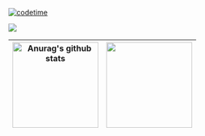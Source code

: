 <!--
<p align="center"><a href="https://anuraghazra.github.io"><img width="80%" src="./assets/gh-readme-header.png" /></a></p>

<br />

I'm a self-taught passionate FrontEnd developer from India 🇮🇳

**About me**

- 💼 FrontEnd Engineer at [Razorpay](http://razorpay.com/)

- 📈 Built github-readme-stats, verlyjs and more, **50m+** hits • **31K** stars on GitHub

- ❤️ I love writing TypeScript, and building fun experiments on type-level

- 💬 Ask me about anything [here](https://github.com/anuraghazra/anuraghazra/issues)

<code><img height="20" src="https://raw.githubusercontent.com/github/explore/80688e429a7d4ef2fca1e82350fe8e3517d3494d/topics/javascript/javascript.png"></code>
<code><img height="20" src="https://raw.githubusercontent.com/github/explore/80688e429a7d4ef2fca1e82350fe8e3517d3494d/topics/typescript/typescript.png"></code>
<code><img height="20" src="https://raw.githubusercontent.com/github/explore/80688e429a7d4ef2fca1e82350fe8e3517d3494d/topics/react/react.png"></code>
<code><img height="20" src="https://raw.githubusercontent.com/github/explore/5c058a388828bb5fde0bcafd4bc867b5bb3f26f3/topics/graphql/graphql.png"></code>
<code><img height="20" src="https://raw.githubusercontent.com/github/explore/80688e429a7d4ef2fca1e82350fe8e3517d3494d/topics/nodejs/nodejs.png"></code>    
-->
<div align="center">

<!--## Hi~Xiuhua Yang Here
  
[About Me](https://gzzyyxh.cn/gzzyyxh/)

**B.Eng, Electronic Engineering @ Fudan University**
-->
<!--
**Software Developer Intern @** [![Huawei](https://img.shields.io/badge/-Huawei-red?style=flat&logo=Huawei&color=red)](http://huawei.com)
-->
</div>

[![codetime](https://wakatime.com/badge/user/0de4f1d3-502b-4e31-a34b-8eee914bed75.svg)](https://wakatime.com/@0de4f1d3-502b-4e31-a34b-8eee914bed75)

![](https://hit.yhype.me/github/profile?user_id=68996762)

| <a href="https://github.com/gzzyyxh/github-readme-stats"><img height="170em" src="https://github-readme-stats-khaki-tau-80.vercel.app/api?username=gzzyyxh&show_icons=true&include_all_commits=true&theme=buefy&hide_border=true" alt="Anurag's github stats" /></a> | <a href="https://github.com/gzzyyxh/github-readme-stats"><img height="170em" src="https://github-readme-stats-khaki-tau-80.vercel.app/api/top-langs/?username=gzzyyxh&layout=compact&theme=buefy&hide_border=true" /></a> |
|----------------|-----------------|
<!---
### Language
![C](https://img.shields.io/badge/-C-999999?style=flat&logo=c)
![C++](https://img.shields.io/badge/-C++-999999?style=flat&logo=c%2B%2B)
![Python](https://img.shields.io/badge/-Python-999999?style=flat&logo=python)
![MicroPython](https://img.shields.io/badge/-MicroPython-999999?style=flat&logo=MicroPython)
![Rust](https://img.shields.io/badge/-Rust-999999?style=flat&logo=rust)
![Shell](https://img.shields.io/badge/-Shell-999999?style=flat&logo=Shell)

### Tech Stack
![Git](https://img.shields.io/badge/-GIT-999999?style=flat&logo=git)
![Vim](https://img.shields.io/badge/-Vim-999999?style=flat&logo=Vim)
![Cmake](https://img.shields.io/badge/-Cmake-999999?style=flat&logo=Cmake)
![Sklearn](https://img.shields.io/badge/-scikitlearn-999999?style=flat&logo=scikit-learn)
![Keras](https://img.shields.io/badge/-Keras-999999?style=flat&logo=Keras)
![Pytorch](https://img.shields.io/badge/-Pytorch-999999?style=flat&logo=pytorch)
![Raspberry Pi](https://img.shields.io/badge/-RaspberryPi-999999?style=flat&logo=RaspberryPi)
![Arduino](https://img.shields.io/badge/-Arduino-999999?style=flat&logo=Arduino)
![OpenCV](https://img.shields.io/badge/-OpenCV-999999?style=flat&logo=OpenCV)
![Qt](https://img.shields.io/badge/-Qt-999999?style=flat&logo=Qt)
![Altium-Designer](https://img.shields.io/badge/-AltiumDesigner-999999?style=flat&logo=Altium-Designer)

### Reach Me
[![Gmail](https://img.shields.io/badge/Gmail-@gzzyyxh-FFFFFF?style=plastic&logo=Gmail)](mailto:gzzyyxh@gmail.com)
[![Twitter](https://img.shields.io/badge/Twitter-@gzzyyxh-FFFFFF?style=plastic&logo=Twitter)](http://twitter.com)
--->
<!--

#### Top Repositories


<a href="https://github.com/anuraghazra/github-readme-stats">
  <img align="center" src="https://github-readme-stats.vercel.app/api/pin/?username=anuraghazra&repo=github-readme-stats&theme=buefy" />
</a>
<a href="https://github.com/anuraghazra/anuraghazra.github.io">
  <img align="center" src="https://github-readme-stats.vercel.app/api/pin/?username=anuraghazra&repo=anuraghazra.github.io&theme=buefy" />
</a>

<br />
<br />

<a href="https://twitter.com/anuraghazru">
  <img align="right" alt="Anurag Hazra | Twitter" width="21px" src="https://raw.githubusercontent.com/anuraghazra/anuraghazra/master/assets/twitter.svg" />
</a>
<a href="https://codesandbox.io/u/anuraghazra">
  <img align="right" alt="Anurag Hazra | CodeSandbox" width="20px" src="https://raw.githubusercontent.com/anuraghazra/anuraghazra/master/assets/codesandbox.svg" />
</a>
-->

<!--
**gzzyyxh/gzzyyxh** is a ✨ _special_ ✨ repository because its `README.md` (this file) appears on your GitHub profile.

Here are some ideas to get you started:

- 🔭 I’m currently working on ...
- 🌱 I’m currently learning ...
- 👯 I’m looking to collaborate on ...
- 🤔 I’m looking for help with ...
- 💬 Ask me about ...
- 📫 How to reach me: ...
- 😄 Pronouns: ...
- ⚡ Fun fact: ...
-->
